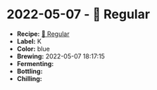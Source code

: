 # 2022-05-07 - 🍁 Regular

* **Recipe:** [🍁 Regular](../../recipes/regular.md)
* **Label:** K
* **Color:** blue
* **Brewing:** 2022-05-07 18:17:15
* **Fermenting:**
* **Bottling:**
* **Chilling:**
